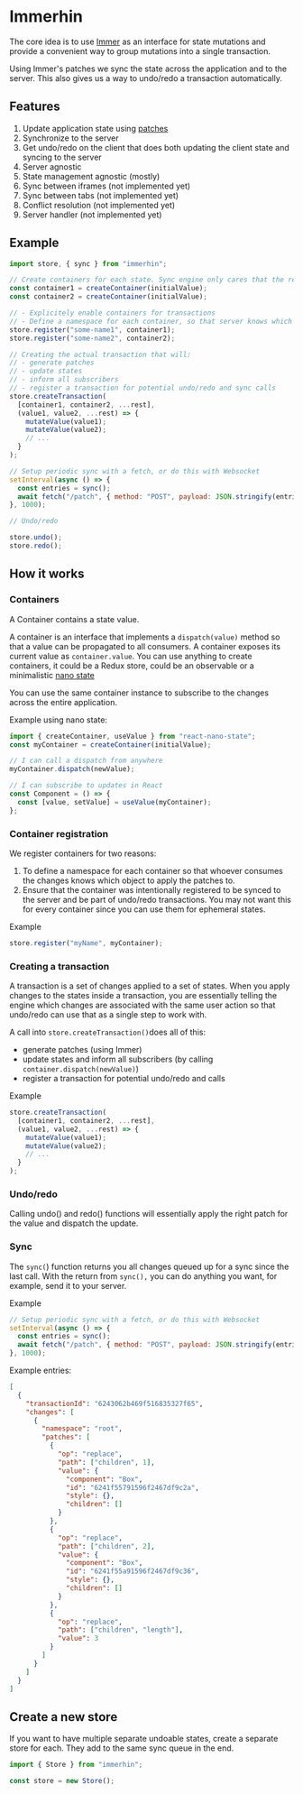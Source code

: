 # Immerhin

The core idea is to use [Immer](https://immerjs.github.io/immer/) as an interface for state mutations and provide a convenient way to group mutations into a single transaction.

Using Immer's patches we sync the state across the application and to the server. This also gives us a way to undo/redo a transaction automatically.

## Features

1. Update application state using [patches](https://immerjs.github.io/immer/patches)
2. Synchronize to the server
3. Get undo/redo on the client that does both updating the client state and syncing to the server
4. Server agnostic
5. State management agnostic (mostly)
6. Sync between iframes (not implemented yet)
7. Sync between tabs (not implemented yet)
8. Conflict resolution (not implemented yet)
9. Server handler (not implemented yet)

## Example

```js
import store, { sync } from "immerhin";

// Create containers for each state. Sync engine only cares that the result has a "value" and a "dispatch(newValue)"
const container1 = createContainer(initialValue);
const container2 = createContainer(initialValue);

// - Explicitely enable containers for transactions
// - Define a namespace for each container, so that server knows which object it has to patch.
store.register("some-name1", container1);
store.register("some-name2", container2);

// Creating the actual transaction that will:
// - generate patches
// - update states
// - inform all subscribers
// - register a transaction for potential undo/redo and sync calls
store.createTransaction(
  [container1, container2, ...rest],
  (value1, value2, ...rest) => {
    mutateValue(value1);
    mutateValue(value2);
    // ...
  }
);

// Setup periodic sync with a fetch, or do this with Websocket
setInterval(async () => {
  const entries = sync();
  await fetch("/patch", { method: "POST", payload: JSON.stringify(entries) });
}, 1000);

// Undo/redo

store.undo();
store.redo();
```

## How it works

### Containers

A Container contains a state value.

A container is an interface that implements a `dispatch(value)` method so that a value can be propagated to all consumers.
A container exposes its current value as `container.value`.
You can use anything to create containers, it could be a Redux store, could be an observable or a minimalistic [nano state](https://github.com/kof/react-nano-state)

You can use the same container instance to subscribe to the changes across the entire application.

Example using nano state:

```js
import { createContainer, useValue } from "react-nano-state";
const myContainer = createContainer(initialValue);

// I can call a dispatch from anywhere
myContainer.dispatch(newValue);

// I can subscribe to updates in React
const Component = () => {
  const [value, setValue] = useValue(myContainer);
};
```

### Container registration

We register containers for two reasons:

1. To define a namespace for each container so that whoever consumes the changes knows which object to apply the patches to.
2. Ensure that the container was intentionally registered to be synced to the server and be part of undo/redo transactions. You may not want this for every container since you can use them for ephemeral states.

Example

```js
store.register("myName", myContainer);
```

### Creating a transaction

A transaction is a set of changes applied to a set of states. When you apply changes to the states inside a transaction, you are essentially telling the engine which changes are associated with the same user action so that undo/redo can use that as a single step to work with.

A call into `store.createTransaction()`does all of this:

- generate patches (using Immer)
- update states and inform all subscribers (by calling `container.dispatch(newValue)`)
- register a transaction for potential undo/redo and calls

Example

```js
store.createTransaction(
  [container1, container2, ...rest],
  (value1, value2, ...rest) => {
    mutateValue(value1);
    mutateValue(value2);
    // ...
  }
);
```

### Undo/redo

Calling undo() and redo() functions will essentially apply the right patch for the value and dispatch the update.

### Sync

The `sync(`) function returns you all changes queued up for a sync since the last call.
With the return from `sync(),` you can do anything you want, for example, send it to your server.

Example

```js
// Setup periodic sync with a fetch, or do this with Websocket
setInterval(async () => {
  const entries = sync();
  await fetch("/patch", { method: "POST", payload: JSON.stringify(entries) });
}, 1000);
```

Example entries:

```json
[
  {
    "transactionId": "6243062b469f516835327f65",
    "changes": [
      {
        "namespace": "root",
        "patches": [
          {
            "op": "replace",
            "path": ["children", 1],
            "value": {
              "component": "Box",
              "id": "6241f55791596f2467df9c2a",
              "style": {},
              "children": []
            }
          },
          {
            "op": "replace",
            "path": ["children", 2],
            "value": {
              "component": "Box",
              "id": "6241f55a91596f2467df9c36",
              "style": {},
              "children": []
            }
          },
          {
            "op": "replace",
            "path": ["children", "length"],
            "value": 3
          }
        ]
      }
    ]
  }
]
```

## Create a new store

If you want to have multiple separate undoable states, create a separate store for each. They add to the same sync queue in the end.

```js
import { Store } from "immerhin";

const store = new Store();
```
